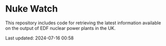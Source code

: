 # Nuke Watch

This repository includes code for retrieving the latest information available on the output of EDF nuclear power plants in the UK.

Last updated: 2024-07-16 00:58